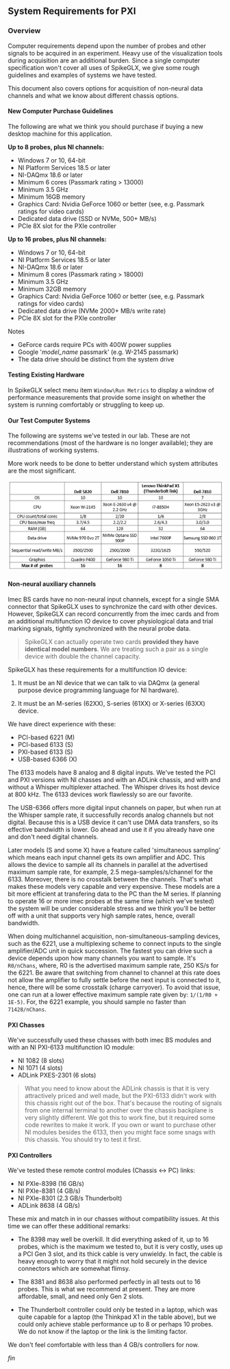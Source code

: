 ## System Requirements for PXI

### Overview

Computer requirements depend upon the number of probes and other signals
to be acquired in an experiment. Heavy use of the visualization tools
during acquisition are an additional burden. Since a single computer
specification won't cover all uses of SpikeGLX, we give some rough
guidelines and examples of systems we have tested.

This document also covers options for acquisition of non-neural data
channels and what we know about different chassis options.

#### New Computer Purchase Guidelines

The following are what we think you should purchase if buying a new
desktop machine for this application.

__Up to 8 probes, plus NI channels:__

* Windows 7 or 10, 64-bit
* NI Platform Services 18.5 or later
* NI-DAQmx 18.6 or later
* Minimum 6 cores (Passmark rating > 13000)
* Minimum 3.5 GHz
* Minimum 16GB memory
* Graphics Card: Nvidia GeForce 1060 or better (see, e.g. Passmark ratings for video cards)
* Dedicated data drive (SSD or NVMe, 500+ MB/s)
* PCIe 8X slot for the PXIe controller

__Up to 16 probes, plus NI channels:__

* Windows 7 or 10, 64-bit
* NI Platform Services 18.5 or later
* NI-DAQmx 18.6 or later
* Minimum 8 cores (Passmark rating > 18000)
* Minimum 3.5 GHz
* Minimum 32GB memory
* Graphics Card: Nvidia GeForce 1060 or better (see, e.g. Passmark ratings for video cards)
* Dedicated data drive (NVMe 2000+ MB/s write rate)
* PCIe 8X slot for the PXIe controller

Notes

* GeForce cards require PCs with 400W power supplies
* Google '_model_name_ passmark' (e.g. W-2145 passmark)
* The data drive should be distinct from the system drive

#### Testing Existing Hardware

In SpikeGLX select menu item `Window\Run Metrics` to display a window
of performance measurements that provide some insight on whether the system
is running comfortably or struggling to keep up.

#### Our Test Computer Systems

The following are systems we've tested in our lab. These are not
recommendations (most of the hardware is no longer available);
they are illustrations of working systems.

More work needs to be done to better understand which system attributes
are the most significant.

![Test Systems](SysReqTblPXI.png)

#### Non-neural auxiliary channels

Imec BS cards have no non-neural input channels, except for a single SMA
connector that SpikeGLX uses to synchronize the card with other devices.
However, SpikeGLX can record concurrently from the imec cards and from
an additional multifunction IO device to cover physiological data and
trial marking signals, tightly synchronized with the neural probe data.

>SpikeGLX can actually operate two cards **provided they have identical
model numbers**. We are treating such a pair as a single device with
double the channel capacity.

SpikeGLX has these requirements for a multifunction IO device:

1. It must be an NI device that we can talk to via DAQmx (a general
purpose device programming language for NI hardware).

2. It must be an M-series (62XX), S-series (61XX) or X-series
(63XX) device.

We have direct experience with these:

* PCI-based 6221 (M)
* PCI-based 6133 (S)
* PXI-based 6133 (S)
* USB-based 6366 (X)

The 6133 models have 8 analog and 8 digital inputs. We've tested the PCI
and PXI versions with NI chasses and with an ADLink chassis, and with and
without a Whisper multiplexer attached. The Whisper drives its host device
at 800 kHz. The 6133 devices work flawlessly so are our favorite.

The USB-6366 offers more digital input channels on paper, but when run at
the Whisper sample rate, it successfully records analog channels but not
digital. Because this is a USB device it can't use DMA data transfers,
so its effective bandwidth is lower. Go ahead and use it if you already
have one and don't need digital channels.

Later models (S and some X) have a feature called 'simultaneous sampling'
which means each input channel gets its own amplifier and ADC. This allows
the device to sample all its channels in parallel at the advertised maximum
sample rate, for example, 2.5 mega-samples/s/channel for the 6133. Moreover,
there is no crosstalk between the channels. That's what makes these models
very capable and very expensive. These models are a bit more efficient
at transfering data to the PC than the M series. If planning to operate
16 or more imec probes at the same time (which we've tested) the system
will be under considerable stress and we think you'll be better off with
a unit that supports very high sample rates, hence, overall bandwidth.

When doing multichannel acquisition, non-simultaneous-sampling devices,
such as the 6221, use a multiplexing scheme to connect inputs to the
single amplifier/ADC unit in quick succession. The fastest you can drive
such a device depends upon how many channels you want to sample. It's
`R0/nChans`, where, R0 is the advertised maximum sample rate, 250 KS/s for
the 6221. Be aware that switching from channel to channel at this rate
does not allow the amplifier to fully settle before the next input is
connected to it, hence, there will be some crosstalk (charge carryover).
To avoid that issue, one can run at a lower effective maximum sample
rate given by: `1/(1/R0 + 1E-5)`. For, the 6221 example, you should sample
no faster than `71428/nChans`.

#### PXI Chasses

We've successfully used these chasses with both imec BS modules and with
an NI PXI-6133 multifunction IO module:

* NI 1082 (8 slots)
* NI 1071 (4 slots)
* ADLink PXES-2301 (6 slots)

>What you need to know about the ADLink chassis is that it is very
attractively priced and well made, but the PXI-6133 didn't work with
this chassis right out of the box. That's because the routing of signals
from one internal terminal to another over the chassis backplane is very
slightly different. We got this to work fine, but it required some code
rewrites to make it work. If you own or want to purchase other NI modules
besides the 6133, then you might face some snags with this chassis. You
should try to test it first.

#### PXI Controllers

We've tested these remote control modules (Chassis <-> PC) links:

* NI PXIe-8398 (16 GB/s)
* NI PXIe-8381 (4 GB/s)
* NI PXIe-8301 (2.3 GB/s Thunderbolt)
* ADLink 8638  (4 GB/s)

These mix and match in in our chasses without compatibility issues. At this
time we can offer these additional remarks:

* The 8398 may well be overkill. It did everything asked of it, up to 16
probes, which is the maximum we tested to, but it is very costly, uses
up a PCI Gen 3 slot, and its thick cable is very unwieldy. In fact, the
cable is heavy enough to worry that it might not hold securely in the device
connectors which are somewhat flimsy.

* The 8381 and 8638 also performed perfectly in all tests out to 16 probes.
This is what we recommend at present. They are more affordable, small, and
need only Gen 2 slots.

* The Thunderbolt controller could only be tested in a laptop, which was
quite capable for a laptop (the Thinkpad X1 in the table above), but we
could only achieve stable performance up to 8 or perhaps 10 probes. We do
not know if the laptop or the link is the limiting factor.

We don't feel comfortable with less than 4 GB/s controllers for now.


_fin_


